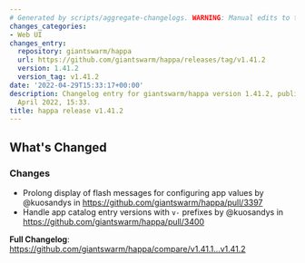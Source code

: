 ```yaml
---
# Generated by scripts/aggregate-changelogs. WARNING: Manual edits to this files will be overwritten.
changes_categories:
- Web UI
changes_entry:
  repository: giantswarm/happa
  url: https://github.com/giantswarm/happa/releases/tag/v1.41.2
  version: 1.41.2
  version_tag: v1.41.2
date: '2022-04-29T15:33:17+00:00'
description: Changelog entry for giantswarm/happa version 1.41.2, published on 29
  April 2022, 15:33.
title: happa release v1.41.2
---
```


<!-- Release notes generated using configuration in .github/release.yml at main -->

## What's Changed
### Changes
* Prolong display of flash messages for configuring app values by @kuosandys in https://github.com/giantswarm/happa/pull/3397
* Handle app catalog entry versions with `v-`  prefixes by @kuosandys in https://github.com/giantswarm/happa/pull/3400


**Full Changelog**: https://github.com/giantswarm/happa/compare/v1.41.1...v1.41.2
